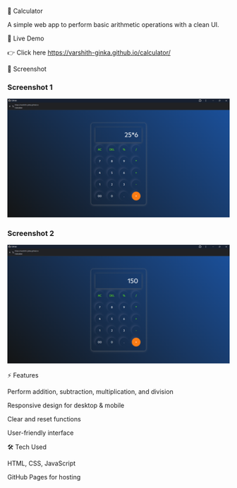 🧮 Calculator

A simple web app to perform basic arithmetic operations with a clean UI.

🚀 Live Demo

👉 Click here https://varshith-ginka.github.io/calculator/

📸 Screenshot

### Screenshot 1  
![App Screenshot 1](images/Screenshot1.png)  

### Screenshot 2  
![App Screenshot 2](images/Screenshot2.png)  

⚡ Features

Perform addition, subtraction, multiplication, and division

Responsive design for desktop & mobile

Clear and reset functions

User-friendly interface

🛠️ Tech Used

HTML, CSS, JavaScript

GitHub Pages for hosting
